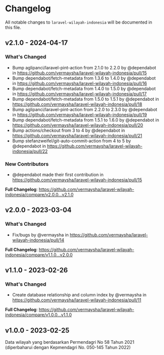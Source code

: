 # Changelog

All notable changes to `laravel-wilayah-indonesia` will be documented in this file.

## v2.1.0 - 2024-04-17

### What's Changed

* Bump aglipanci/laravel-pint-action from 2.1.0 to 2.2.0 by @dependabot in https://github.com/vermaysha/laravel-wilayah-indonesia/pull/15
* Bump dependabot/fetch-metadata from 1.3.6 to 1.4.0 by @dependabot in https://github.com/vermaysha/laravel-wilayah-indonesia/pull/16
* Bump dependabot/fetch-metadata from 1.4.0 to 1.5.0 by @dependabot in https://github.com/vermaysha/laravel-wilayah-indonesia/pull/17
* Bump dependabot/fetch-metadata from 1.5.0 to 1.5.1 by @dependabot in https://github.com/vermaysha/laravel-wilayah-indonesia/pull/18
* Bump aglipanci/laravel-pint-action from 2.2.0 to 2.3.0 by @dependabot in https://github.com/vermaysha/laravel-wilayah-indonesia/pull/19
* Bump dependabot/fetch-metadata from 1.5.1 to 1.6.0 by @dependabot in https://github.com/vermaysha/laravel-wilayah-indonesia/pull/20
* Bump actions/checkout from 3 to 4 by @dependabot in https://github.com/vermaysha/laravel-wilayah-indonesia/pull/21
* Bump stefanzweifel/git-auto-commit-action from 4 to 5 by @dependabot in https://github.com/vermaysha/laravel-wilayah-indonesia/pull/22

### New Contributors

* @dependabot made their first contribution in https://github.com/vermaysha/laravel-wilayah-indonesia/pull/15

**Full Changelog**: https://github.com/vermaysha/laravel-wilayah-indonesia/compare/v2.0.0...v2.1.0

## v2.0.0 - 2023-03-04

### What's Changed

- Fix/bugs by @vermaysha in https://github.com/vermaysha/laravel-wilayah-indonesia/pull/14

**Full Changelog**: https://github.com/vermaysha/laravel-wilayah-indonesia/compare/v1.1.0...v2.0.0

## v1.1.0 - 2023-02-26

### What's Changed

- Create database relationship and column index by @vermaysha in https://github.com/vermaysha/laravel-wilayah-indonesia/pull/11

**Full Changelog**: https://github.com/vermaysha/laravel-wilayah-indonesia/compare/v1.0.0...v1.1.0

## v1.0.0 - 2023-02-25

Data wilayah yang berdasarkan Permendagri No 58 Tahun 2021 (diperbaharui dengan Kepmendagri No. 050-145 Tahun 2022)

